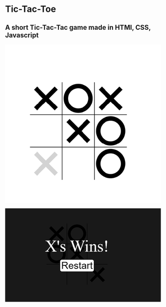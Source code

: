 # Tic-Tac-Toe
## A short Tic-Tac-Tac game made in HTMl, CSS, Javascript
![alt text](https://github.com/RaulPetcu/Tic-Tac-Toe/blob/main/img/Untitled.png)

![alt text](https://github.com/RaulPetcu/Tic-Tac-Toe/blob/main/img/Untitled2.png)
